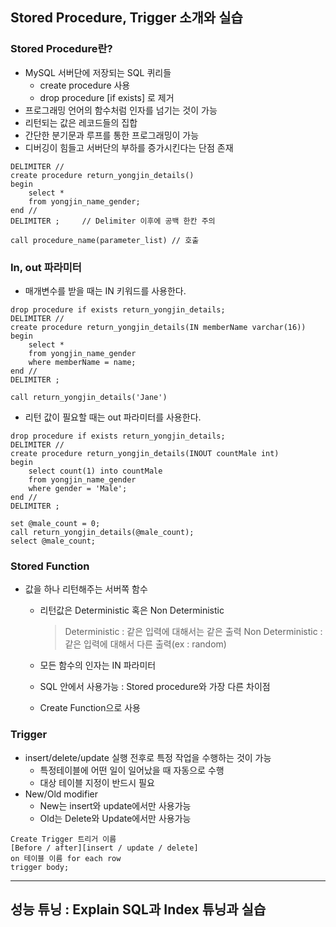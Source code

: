 ## Stored Procedure, Trigger 소개와 실습

### Stored Procedure란?

- MySQL 서버단에 저장되는 SQL 퀴리들
  - create procedure 사용
  - drop procedure [if exists] 로 제거
- 프로그래밍 언어의 함수처럼 인자를 넘기는 것이 가능
- 리턴되는 값은 레코드들의 집합
- 간단한 분기문과 루프를 통한 프로그래밍이 가능
- 디버깅이 힘들고 서버단의 부하를 증가시킨다는 단점 존재

```
DELIMITER //
create procedure return_yongjin_details()
begin
	select *
    from yongjin_name_gender;
end //
DELIMITER ;     // Delimiter 이후에 공백 한칸 주의

call procedure_name(parameter_list) // 호출
```

### In, out 파라미터
 
- 매개변수를 받을 때는 IN 키워드를 사용한다.

```
drop procedure if exists return_yongjin_details;
DELIMITER //
create procedure return_yongjin_details(IN memberName varchar(16))
begin
	select *
    from yongjin_name_gender
    where memberName = name;
end //
DELIMITER ;

call return_yongjin_details('Jane')
```

- 리턴 값이 필요할 때는 out 파라미터를 사용한다.

```
drop procedure if exists return_yongjin_details;
DELIMITER //
create procedure return_yongjin_details(INOUT countMale int)
begin
	select count(1) into countMale
    from yongjin_name_gender
    where gender = 'Male';
end //
DELIMITER ;

set @male_count = 0;
call return_yongjin_details(@male_count);
select @male_count;
```

### Stored Function

- 값을 하나 리턴해주는 서버쪽 함수

  - 리턴값은 Deterministic 혹은 Non Deterministic

    > Deterministic : 같은 입력에 대해서는 같은 출력
    > Non Deterministic : 같은 입력에 대해서 다른 출력(ex : random)

  - 모든 함수의 인자는 IN 파라미터
  - SQL 안에서 사용가능 : Stored procedure와 가장 다른 차이점
  - Create Function으로 사용

### Trigger

- insert/delete/update 실행 전후로 특정 작업을 수행하는 것이 가능
  - 특정테이블에 어떤 일이 일어났을 때 자동으로 수행
  - 대상 테이블 지정이 반드시 필요
- New/Old modifier
  - New는 insert와 update에서만 사용가능
  - Old는 Delete와 Update에서만 사용가능

```
Create Trigger 트리거 이름
[Before / after][insert / update / delete]
on 테이블 이름 for each row
trigger body;
```

---

## 성능 튜닝 : Explain SQL과 Index 튜닝과 실습
